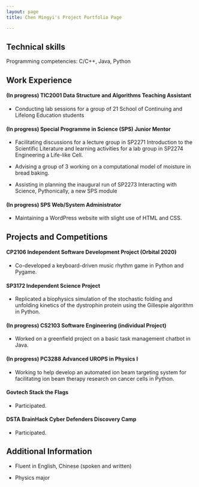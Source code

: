 ```yaml
---
layout: page
title: Chen Mingyi's Project Portfolio Page

---
```


## Technical skills

Programming competencies: C/C++, Java, Python

## Work Experience

#### (In progress) TIC2001 Data Structure and Algorithms Teaching Assistant

- Conducting lab sessions for a group of 21 School of Continuing and Lifelong Education students

#### (In progress) Special Programme in Science (SPS) Junior Mentor

- Facilitating discussions for a lecture group in SP2271 Introduction to the Scientific Literature and learning activities for a lab group in SP2274 Engineering a Life-like Cell.

- Advising a group of 3 working on a computational model of moisture in bread baking.

- Assisting in planning the inaugural run of SP2273 Interacting with Science, Pythonically, a new SPS module

#### (In progress) SPS Web/System Administrator

- Maintaining a WordPress website with slight use of HTML and CSS.

## Projects and Competitions

#### CP2106 Independent Software Development Project (Orbital 2020)

- Co-developed a keyboard-driven music rhythm game in Python and Pygame.

#### SP3172 Independent Science Project

- Replicated a biophysics simulation of the stochastic folding and unfolding kinetics of the dystrophin protein using the Gillespie algorithm in Python.

#### (In progress) CS2103 Software Engineering (individual Project)

- Worked on a greenfield project on a basic task management chatbot in Java.

#### (In progress) PC3288 Advanced UROPS in Physics I 

- Working to help develop an automated ion beam targeting system for facilitating ion beam therapy research on cancer cells in Python.

#### Govtech Stack the Flags

- Participated.

#### DSTA BrainHack Cyber Defenders Discovery Camp

- Participated.

## Additional Information

- Fluent in English, Chinese (spoken and written)

- Physics major
